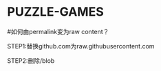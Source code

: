 # PUZZLE-GAMES

#如何由permalink变为raw content？

STEP1:替换github.com为raw.githubusercontent.com

STEP2:删除/blob
